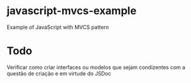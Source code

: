 # javascript-mvcs-example

Example of JavaScript with MVCS pattern

# Todo

Verificar como criar interfaces ou modelos que sejam condizentes com a questão de criação e em virtude do JSDoc
